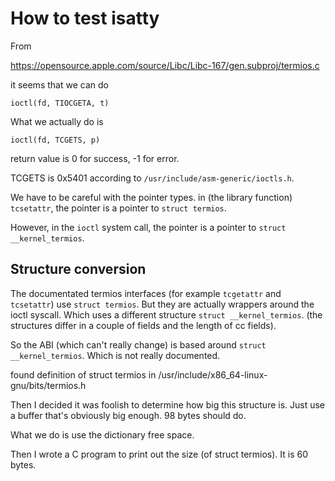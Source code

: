 # How to test isatty

From

https://opensource.apple.com/source/Libc/Libc-167/gen.subproj/termios.c

it seems that we can do

    ioctl(fd, TIOCGETA, t)

What we actually do is

    ioctl(fd, TCGETS, p)

return value is 0 for success, -1 for error.

TCGETS is 0x5401 according to `/usr/include/asm-generic/ioctls.h`.

We have to be careful with the pointer types.
in (the library function) `tcsetattr`,
the pointer is a pointer to `struct termios`.

However, in the `ioctl` system call,
the pointer is a pointer to `struct __kernel_termios`.

## Structure conversion

The documentated termios interfaces
(for example `tcgetattr` and `tcsetattr`)
use `struct termios`.
But they are actually wrappers around the ioctl syscall.
Which uses a different structure `struct __kernel_termios`.
(the structures differ in a couple of fields
and the length of cc fields).

So the ABI (which can't really change) is based around
`struct __kernel_termios`.
Which is not really documented.

found definition of struct termios in
/usr/include/x86_64-linux-gnu/bits/termios.h

Then I decided it was foolish
to determine how big this structure is.
Just use a buffer that's obviously big enough.
98 bytes should do.

What we do is use the dictionary free space.

Then I wrote a C program to print out the size
(of struct termios).
It is 60 bytes.
